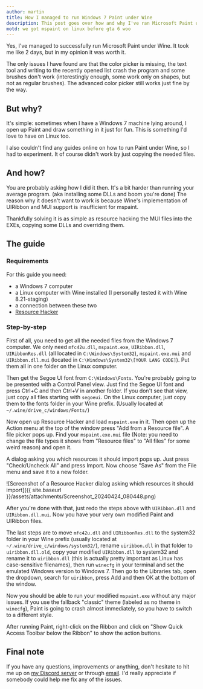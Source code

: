 ```yaml
---
author: martin
title: How I managed to run Windows 7 Paint under Wine
description: This post goes over how and why I've ran Microsoft Paint under Wine
motd: we got mspaint on linux before gta 6 woo
---
```

Yes, I've managed to successfully run Microsoft Paint under Wine. It took me like 2 days, but in my opinion it was worth it.

The only issues I have found are that the color picker is missing, the text tool and writing to the recently opened list crash the program and some brushes don't work (interestingly enough, some work only on shapes, but not as regular brushes). The advanced color picker still works just fine by the way.

## But why?

It's simple: sometimes when I have a Windows 7 machine lying around, I open up Paint and draw something in it just for fun. This is something I'd love to have on Linux too.

I also couldn't find any guides online on how to run Paint under Wine, so I had to experiment. It of course didn't work by just copying the needed files.

## And how?

You are probably asking how I did it then. It's a bit harder than running your average program. (aka installing some DLLs and boom you're done) The reason why it doesn't want to work is because Wine's implementation of UIRibbon and MUI support is insufficient for mspaint.

Thankfully solving it is as simple as resource hacking the MUI files into the EXEs, copying some DLLs and overriding them.

## The guide

### Requirements

For this guide you need:

- a Windows 7 computer
- a Linux computer with Wine installed (I personally tested it with Wine 8.21-staging)
- a connection between these two
- [Resource Hacker](https://www.angusj.com/resourcehacker/)

### Step-by-step

First of all, you need to get all the needed files from the Windows 7 computer. We only need `mfc42u.dll`, `mspaint.exe`, `UIRibbon.dll`, `UIRibbonRes.dll` (all located in `C:\Windows\System32`), `mspaint.exe.mui` and `UIRibbon.dll.mui` (located in `C:\Windows\System32\[YOUR LANG CODE]`). Put them all in one folder on the Linux computer.

Then get the Segoe UI font from `C:\Windows\Fonts`. You're probably going to be presented with a Control Panel view. Just find the Segoe UI font and press Ctrl+C and then Ctrl+V in another folder. If you don't see that view, just copy all files starting with `segoeui`. On the Linux computer, just copy them to the fonts folder in your Wine prefix. (Usually located at `~/.wine/drive_c/windows/Fonts/`)

Now open up Resource Hacker and load `mspaint.exe` in it. Then open up the Action menu at the top of the window press "Add from a Resource file". A file picker pops up. Find your `mspaint.exe.mui` file (Note: you need to change the file types it shows from "Resource files" to "All files" for some weird reason) and open it.

A dialog asking you which resources it should import pops up. Just press "Check/Uncheck All" and press Import. Now choose "Save As" from the File menu and save it to a new folder.

![Screenshot of a Resource Hacker dialog asking which resources it should import]({{ site.baseurl }}/assets/attachments/Screenshot_20240424_080448.png)

After you're done with that, just redo the steps above with `UIRibbon.dll` and `UIRibbon.dll.mui`. Now you have your very own modified Paint and UIRibbon files.

The last steps are to move `mfc42u.dll` and `UIRibbonRes.dll` to the system32 folder in your Wine prefix (usually located at `~/.wine/drive_c/windows/system32/`), rename `uiribbon.dll` in that folder to `uiribbon.dll.old`, copy your modified `UIRibbon.dll` to system32 and rename it to `uiribbon.dll` (this is actually pretty important as Linux has case-sensitive filenames), then run `winecfg` in your terminal and set the emulated Windows version to Windows 7. Then go to the Libraries tab, open the dropdown, search for `uiribbon`, press Add and then OK at the bottom of the window.

Now you should be able to run your modified `mspaint.exe` without any major issues. If you use the fallback "classic" theme (labeled as no theme in `winecfg`), Paint is going to crash almost immediately, so you have to switch to a different style.

After running Paint, right-click on the Ribbon and click on "Show Quick Access Toolbar below the Ribbon" to show the action buttons.

## Final note

If you have any questions, improvements or anything, don't hesitate to hit me up on [my Discord server](https://discord.gg/b2fwXsBsak) or through [email](mailto:me@quincetart10.is-a.dev). I'd really appreciate if somebody could help me fix any of the issues.